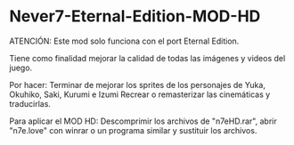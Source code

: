 # Never7-Eternal-Edition-MOD-HD




ATENCIÓN: Este mod solo funciona con el port Eternal Edition.

Tiene como finalidad mejorar la calidad de todas las imágenes y videos del juego.

Por hacer:
Terminar de mejorar los sprites de los personajes de Yuka, Okuhiko, Saki, Kurumi e Izumi
Recrear o remasterizar las cinemáticas y traducirlas.


Para aplicar el MOD HD:
Descomprimir los archivos de "n7eHD.rar", abrir "n7e.love" con winrar o un programa similar y sustituir los archivos.
